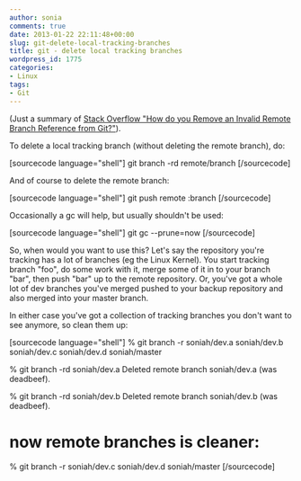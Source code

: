 ```yaml
---
author: sonia
comments: true
date: 2013-01-22 22:11:48+00:00
slug: git-delete-local-tracking-branches
title: git - delete local tracking branches
wordpress_id: 1775
categories:
- Linux
tags:
- Git
---
```


(Just a summary of [Stack Overflow "How do you Remove an Invalid Remote Branch Reference from Git?"](http://stackoverflow.com/questions/1072171/how-do-you-remove-an-invalid-remote-branch-reference-from-git)).

To delete a local tracking branch (without deleting the remote branch), do:

[sourcecode language="shell"]
git branch -rd remote/branch
[/sourcecode]

And of course to delete the remote branch:

[sourcecode language="shell"]
git push remote :branch
[/sourcecode]

Occasionally a gc will help, but usually shouldn't be used:

[sourcecode language="shell"]
git gc --prune=now
[/sourcecode]

So, when would you want to use this? Let's say the repository you're tracking has a lot of branches (eg the Linux Kernel). You start tracking branch "foo", do some work with it, merge some of it in to your branch "bar", then push "bar" up to the remote repository. Or, you've got a whole lot of dev branches you've merged pushed to your backup repository and also merged into your master branch.

In either case you've got a collection of tracking branches you don't want to see anymore, so clean them up:

[sourcecode language="shell"]
% git branch -r
  soniah/dev.a
  soniah/dev.b
  soniah/dev.c
  soniah/dev.d
  soniah/master

% git branch -rd soniah/dev.a
Deleted remote branch soniah/dev.a (was deadbeef).

% git branch -rd soniah/dev.b
Deleted remote branch soniah/dev.b (was deadbeef).

# now remote branches is cleaner:
% git branch -r
  soniah/dev.c
  soniah/dev.d
  soniah/master
[/sourcecode]

